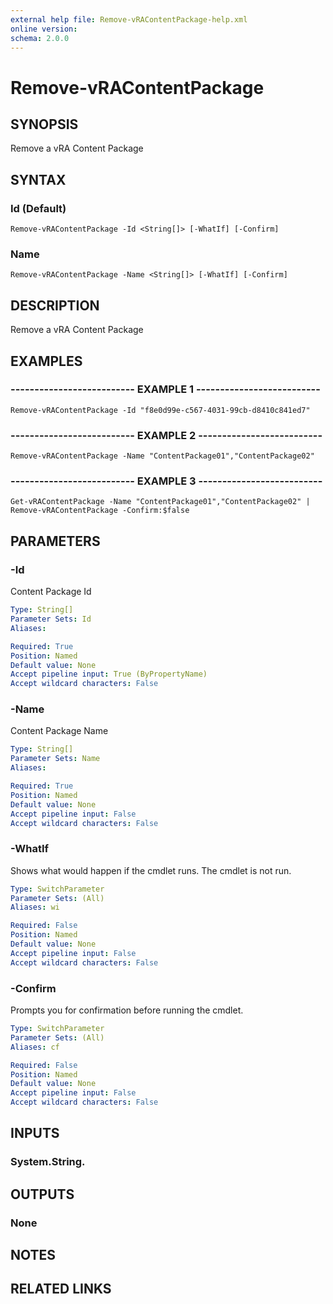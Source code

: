 ```yaml
---
external help file: Remove-vRAContentPackage-help.xml
online version: 
schema: 2.0.0
---
```


# Remove-vRAContentPackage

## SYNOPSIS
Remove a vRA Content Package

## SYNTAX

### Id (Default)
```
Remove-vRAContentPackage -Id <String[]> [-WhatIf] [-Confirm]
```

### Name
```
Remove-vRAContentPackage -Name <String[]> [-WhatIf] [-Confirm]
```

## DESCRIPTION
Remove a vRA Content Package

## EXAMPLES

### -------------------------- EXAMPLE 1 --------------------------
```
Remove-vRAContentPackage -Id "f8e0d99e-c567-4031-99cb-d8410c841ed7"
```

### -------------------------- EXAMPLE 2 --------------------------
```
Remove-vRAContentPackage -Name "ContentPackage01","ContentPackage02"
```

### -------------------------- EXAMPLE 3 --------------------------
```
Get-vRAContentPackage -Name "ContentPackage01","ContentPackage02" | Remove-vRAContentPackage -Confirm:$false
```

## PARAMETERS

### -Id
Content Package Id

```yaml
Type: String[]
Parameter Sets: Id
Aliases: 

Required: True
Position: Named
Default value: None
Accept pipeline input: True (ByPropertyName)
Accept wildcard characters: False
```

### -Name
Content Package Name

```yaml
Type: String[]
Parameter Sets: Name
Aliases: 

Required: True
Position: Named
Default value: None
Accept pipeline input: False
Accept wildcard characters: False
```

### -WhatIf
Shows what would happen if the cmdlet runs.
The cmdlet is not run.

```yaml
Type: SwitchParameter
Parameter Sets: (All)
Aliases: wi

Required: False
Position: Named
Default value: None
Accept pipeline input: False
Accept wildcard characters: False
```

### -Confirm
Prompts you for confirmation before running the cmdlet.

```yaml
Type: SwitchParameter
Parameter Sets: (All)
Aliases: cf

Required: False
Position: Named
Default value: None
Accept pipeline input: False
Accept wildcard characters: False
```

## INPUTS

### System.String.

## OUTPUTS

### None

## NOTES

## RELATED LINKS


